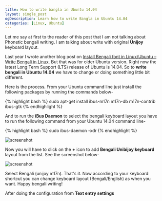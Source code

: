 ```yaml
---
title: How to write bangla in Ubuntu 14.04
layout: single_post
ogDescription: Learn how to write Bangla in Ubuntu 14.04
categories: [Linux, Ubuntu]
---
```


Let me say at first to the reader of this post that I am not talking about Phonetic bengali writing. I am talking about write with original **Unijoy** keyboard layout.

Last year I wrote another blog post on [Install Bengali font in Linux/Ubuntu – Write Bengali in Linux](http://blog.shahariaazam.com/install-bengali-font-in-linuxubuntu-write-bengali-in-linux). But that was for older Ubuntu version. Right now the latest Long Term Support (LTS) release of Ubuntu is 14.04. So to **write bengali in Ubuntu 14.04** we have to change or doing something little bit different.

Here is the process. From your Ubuntu command line just install the following packages by running the commands below-

{% highlight bash %}
sudo apt-get install ibus-m17n m17n-db m17n-contrib ibus-gtk
{% endhighlight %}

And to run the **iBus Daemon** to select the bengali keyboard layout you have to run the following command from your Ubuntu 14.04 command line-

{% highlight bash %}
sudo ibus-daemon -xdr
{% endhighlight %}

![screenshot](http://i.imgur.com/og9lP0J.png)

Now you will have to click on the **+** icon to add **Bengali Unibijoy keyboard** layout from the list. See the screenshot below-

![screenshot](http://www.webpagescreenshot.info/i3/53e288bf6cf160-08628765)

Select Bengali (unijoy m17n). That's it. Now according to your keyboard shortcut you can change keyboard layout (Bengali/English) as when you want. Happy bengali writing!

After doing the configuration from **Text entry settings** 
